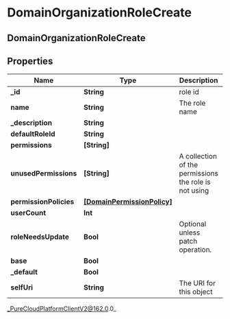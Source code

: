 # DomainOrganizationRoleCreate

## DomainOrganizationRoleCreate

## Properties

|Name | Type | Description | Notes|
|------------ | ------------- | ------------- | -------------|
| **_id** | **String** | role id | [optional] |
| **name** | **String** | The role name | |
| **_description** | **String** |  | [optional] |
| **defaultRoleId** | **String** |  | [optional] |
| **permissions** | **[String]** |  | [optional] |
| **unusedPermissions** | **[String]** | A collection of the permissions the role is not using | [optional] |
| **permissionPolicies** | [**[DomainPermissionPolicy]**](DomainPermissionPolicy) |  | [optional] |
| **userCount** | **Int** |  | [optional] |
| **roleNeedsUpdate** | **Bool** | Optional unless patch operation. | [optional] |
| **base** | **Bool** |  | [optional] |
| **_default** | **Bool** |  | [optional] |
| **selfUri** | **String** | The URI for this object | [optional] |



_PureCloudPlatformClientV2@162.0.0_
